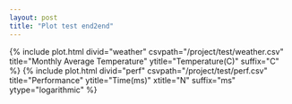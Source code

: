 ```yaml
---
layout: post
title: "Plot test end2end"
---
```


{% include plot.html divid="weather" csvpath="/project/test/weather.csv" title="Monthly Average Temperature" ytitle="Temperature(C)" suffix="C" %}
{% include plot.html divid="perf" csvpath="/project/test/perf.csv" title="Performance" ytitle="Time(ms)" xtitle="N" suffix="ms" ytype="logarithmic" %}